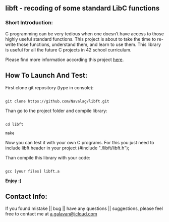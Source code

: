 ## libft - recoding of some standard LibC functions

### Short Introduction:

C programming can be very tedious when one doesn’t have access to those highly useful standard functions.
This project is about to take the time to re-write those functions, understand them, and learn to use them.
This library is useful for all the future C projects in 42 school curriculum.

Please find more information according this project [here](https://github.com/Navalag/libft/blob/master/libft.en.pdf).

## How To Launch And Test:

First clone git repository (type in console):
```

git clone https://github.com/Navalag/libft.git

```

Than go to the project folder and compile library:
```

cd libft

make

```

Now you can test it with your own C programs. For this you just need to include libft header in your project (#include "./libft/libft.h");

Than compile this library with your code:
```

gcc [your files] libft.a

```

**Enjoy :)**

## Contact Info:

If you found mistake || bug || have any questions || suggestions, please feel free to contact me at a.galavan@icloud.com
